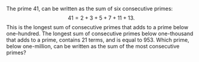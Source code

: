 The prime $41$, can be written as the sum of six consecutive primes:
$$41 = 2 + 3 + 5 + 7 + 11 + 13.$$
This is the longest sum of consecutive primes that adds to a prime below one-hundred.
The longest sum of consecutive primes below one-thousand that adds to a prime, contains $21$ terms, and is equal to $953$.
Which prime, below one-million, can be written as the sum of the most consecutive primes?